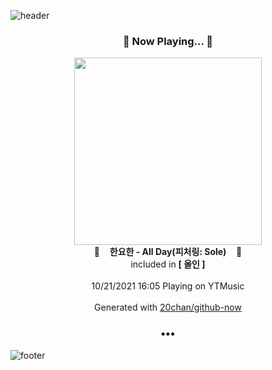 ![header](https://capsule-render.vercel.app/api?type=wave&height=170&section=header&text=Hi.%20I'm%20SHIFT&fontColor=090707&fontAlignX=45&fontAlignY=65&fontSize=100)

<h3 align="center">🎵 Now Playing... 🎵</h3>
<p align="center">
  <a href="https://music.youtube.com/watch?v=HzTbHGuGTAA">
    <img width="300" src="https://lh3.googleusercontent.com/A5U3qIwyHH2PEK9rByrmW6uWnKSOjAcho9MCJlE1tbq0NorlulONuxUuYtrQmwbt8OdrtwcLpZ99s0PU">
  </a>
  <br>
  🎵&nbsp&nbsp&nbsp <b>한요한 - All Day(피처링: Sole)</b> &nbsp&nbsp&nbsp🎵
  <br>
  included in <b>[ 올인 ]</b>
  
  <br />
  <br />
  10/21/2021 16:05 Playing on YTMusic
  <br />
  <br />
  Generated with <a href="https://github.com/20chan/github-now">20chan/github-now</a>
</p>

<h3 align="center">•••</h3>

![footer](https://capsule-render.vercel.app/api?type=wave&height=150&section=footer)
